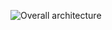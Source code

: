 ![Overall architecture](https://res.cloudinary.com/stanleysathler/image/upload/v1590343318/nothing/api-arch.svg)
